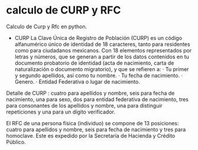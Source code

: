 # calculo de CURP y RFC

Calculo de Curp y Rfc en python.

*  CURP
La Clave Única de Registro de Población (CURP) es un código alfanumérico único de identidad de 18 caracteres, tanto para residentes como para ciudadanos mexicanos.
Con 18 elementos representados por letras y números, que se generan a partir de los datos contenidos en tu documento probatorio de identidad (acta de nacimiento, carta de naturalización o documento migratorio), y que se refieren a:
·  Tu primer y segundo apellidos, así como tu nombre.
·  Tu fecha de nacimiento.
·  Genero.
·  Entidad Federativa o lugar de nacimiento.

Detalle de CURP : cuatro para apellidos y nombre, seis para fecha de nacimiento, una para sexo, 
dos para entidad federativa de nacimiento, tres para consonantes de los apellidos y nombre, una para distinguir repeticiones y una para un dígito verificador.
		
El RFC de una persona física (individuo) se compone de 13 posiciones: cuatro para apellidos y nombre, 
seis para fecha de nacimiento y tres para homoclave. Este es expedido por la Secretaría de Hacienda y Crédito Público.
		
		
